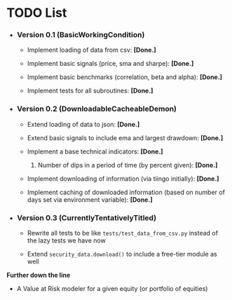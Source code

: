 # TODO List

* ### __Version 0.1 (BasicWorkingCondition)__

    *   Implement loading of data from csv: __[Done.]__

    *   Implement basic signals (price, sma and sharpe): __[Done.]__

    *   Implement basic benchmarks (correlation, beta and alpha): __[Done.]__

    *   Implement tests for all subroutines: __[Done.]__

*   ### __Version 0.2 (DownloadableCacheableDemon)__

    *   Extend loading of data to json: __[Done.]__

    *   Extend basic signals to include ema and largest drawdown: __[Done.]__

    *   Implement a base technical indicators: __[Done.]__

        1.  Number of dips in a period of time (by percent given): __[Done.]__

    *   Implement downloading of information (via tiingo initially): __[Done.]__

    *   Implement caching of downloaded information (based on number of days set via environment variable): __[Done.]__

*   ### __Version 0.3 (CurrentlyTentativelyTitled)__

    *   Rewrite all tests to be like `tests/test_data_from_csv.py` instead of the lazy tests we have now

    *   Extend `security_data.download()` to include a free-tier module as well

__Further down the line__

*   A Value at Risk modeler for a given equity (or portfolio of equities)
